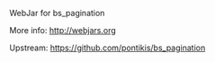WebJar for bs_pagination

More info: http://webjars.org

Upstream: https://github.com/pontikis/bs_pagination
